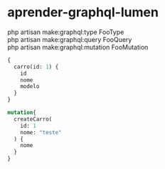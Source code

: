 # aprender-graphql-lumen

php artisan make:graphql:type FooType  
php artisan make:graphql:query FooQuery  
php artisan make:graphql:mutation FooMutation  

```graphql
{
  carro(id: 1) {
    id
    nome
    modelo
  }
}
```
```graphql
mutation{
  createCarro(
    id: 1
    nome: "teste"
  ) {
    nome
  }
}
```